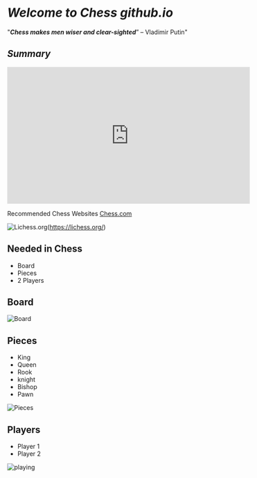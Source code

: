 # ***Welcome to Chess github.io***
"***Chess makes men wiser and clear-sighted***” – Vladimir Putin"

## *Summary*
<iframe width="560" height="315" src="https://www.youtube.com/embed/D2RrRsBgbv0" title="YouTube video player" frameborder="0" allow="accelerometer; autoplay; clipboard-write; encrypted-media; gyroscope; picture-in-picture" allowfullscreen></iframe>


Recommended Chess Websites
[Chess.com](https://www.chess.com/)

![Lichess.org](https://i1.sndcdn.com/artworks-RLo2veG9ps6AiHPq-IGz4rQ-t500x500.jpg)(https://lichess.org/)

## Needed in Chess
- Board
- Pieces
- 2 Players
## Board
![Board](https://encrypted-tbn0.gstatic.com/images?q=tbn:ANd9GcSMs5W1s_VNUXawaYnW9CqKuKP7CCfW7L_M3g&usqp=CAU)

## Pieces
- King
- Queen
- Rook
- knight
- Bishop
- Pawn

![Pieces](https://st2.depositphotos.com/1310390/5535/v/600/depositphotos_55357515-stock-illustration-complete-set-of-chess-pieces.jpg)

## Players
- Player 1
- Player 2

![playing](https://www.amazingdreamz.com/wp-content/uploads/2019/05/How-to-play-chess.jpg)
